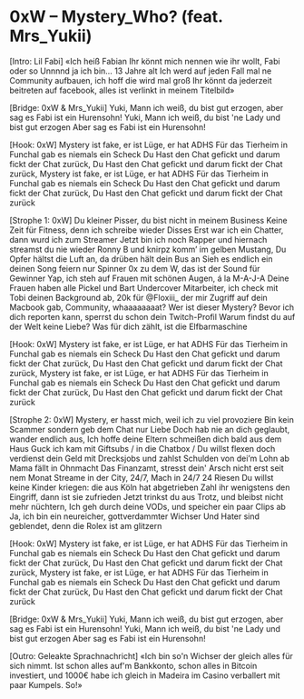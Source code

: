 # 0xW – Mystery_Who? (feat. Mrs_Yukii)

[Intro: Lil Fabi]
«Ich heiß Fabian
Ihr könnt mich nennen wie ihr wollt, Fabi oder so
Unnnnd ja ich bin… 13 Jahre alt
Ich werd auf jeden Fall mal ne Community aufbauen,
ich hoff die wird mal groß
Ihr könnt da jederzeit beitreten auf facebook, alles ist verlinkt in meinem Titelbild»


[Bridge: 0xW & Mrs_Yukii]
Yuki, Mann ich weiß, du bist gut erzogen, aber sag es
Fabi ist ein Hurensohn!
Yuki, Mann ich weiß, du bist 'ne Lady und bist gut erzogen
Aber sag es 
Fabi ist ein Hurensohn!

[Hook: 0xW]
Mystery ist fake, er ist Lüge, er hat ADHS
Für das Tierheim in Funchal gab es niemals ein Scheck
Du Hast den Chat gefickt und darum fickt der Chat zurück,
Du Hast den Chat gefickt und darum fickt der Chat zurück,
Mystery ist fake, er ist Lüge, er hat ADHS
Für das Tierheim in Funchal gab es niemals ein Scheck
Du Hast den Chat gefickt und darum fickt der Chat zurück,
Du Hast den Chat gefickt und darum fickt der Chat zurück

[Strophe 1: 0xW]
Du kleiner Pisser, du bist nicht in meinem Business
Keine Zeit für Fitness, denn ich schreibe wieder Disses
Erst war ich ein Chatter, dann wurd ich zum Streamer
Jetzt bin ich noch Rapper und hiernach streamst du nie wieder
Ronny B und knirpz komm’ im gelben Mustang,
Du Opfer hältst die Luft an, da drüben hält dein Bus an
Sieh es endlich ein deinen Song feiern nur Spinner
0x zu dem W, das ist der Sound für Gewinner
Yap, ich steh auf Frauen mit schönen Augen, á la M-A-J-A
Deine Frauen haben alle Pickel und Bart
Undercover Mitarbeiter, ich check mit Tobi deinen Background ab,
20k für @Floxiii_ der mir Zugriff auf dein Macbook gab,
Community, whaaaaaaaat? Wer ist dieser Mystery?
Bevor ich dich reporten kann, sperrst du schon dein Twitch-Profil
Warum findst du auf der Welt keine Liebe?
Was für dich zählt, ist die Elfbarmaschine

[Hook: 0xW]
Mystery ist fake, er ist Lüge, er hat ADHS
Für das Tierheim in Funchal gab es niemals ein Scheck
Du Hast den Chat gefickt und darum fickt der Chat zurück,
Du Hast den Chat gefickt und darum fickt der Chat zurück,
Mystery ist fake, er ist Lüge, er hat ADHS
Für das Tierheim in Funchal gab es niemals ein Scheck
Du Hast den Chat gefickt und darum fickt der Chat zurück,
Du Hast den Chat gefickt und darum fickt der Chat zurück

[Strophe 2: 0xW]
Mystery, er hasst mich, weil ich zu viel provoziere
Bin kein Scammer sondern geb dem Chat nur Liebe Doch hab nie an dich geglaubt, wander endlich aus,
Ich hoffe deine Eltern schmeißen dich bald aus dem Haus
Guck ich kam mit Giftsubs / in die Chatbox / Du willst flexen doch verdienst dein Geld mit Drecksjobs und zahlst Schulden von dei’m Lohn ab
Mama fällt in Ohnmacht
Das Finanzamt, stresst dein' Arsch nicht erst seit nem Monat
Streame in der City, 24/7, Mach in 24/7 24 Riesen
Du willst keine Kinder kriegen: die aus Köln hat abgetrieben
Zahl ihr wenigstens den Eingriff, dann ist sie zufrieden
Jetzt trinkst du aus Trotz, und bleibst nicht mehr nüchtern,
Ich geh durch deine VODs, und speicher ein paar Clips ab
Ja, ich bin ein neureicher, gottverdammter Wichser
Und Hater sind geblendet, denn die Rolex ist am glitzern

[Hook: 0xW]
Mystery ist fake, er ist Lüge, er hat ADHS
Für das Tierheim in Funchal gab es niemals ein Scheck
Du Hast den Chat gefickt und darum fickt der Chat zurück,
Du Hast den Chat gefickt und darum fickt der Chat zurück,
Mystery ist fake, er ist Lüge, er hat ADHS
Für das Tierheim in Funchal gab es niemals ein Scheck
Du Hast den Chat gefickt und darum fickt der Chat zurück,
Du Hast den Chat gefickt und darum fickt der Chat zurück

[Bridge: 0xW & Mrs_Yukii]
Yuki, Mann ich weiß, du bist gut erzogen, aber sag es
Fabi ist ein Hurensohn!
Yuki, Mann ich weiß, du bist 'ne Lady und bist gut erzogen
Aber sag es 
Fabi ist ein Hurensohn!

[Outro: Geleakte Sprachnachricht]
«Ich bin so'n Wichser der gleich alles für sich nimmt.
Ist schon alles auf'm Bankkonto, schon alles in Bitcoin investiert,
und 1000€ habe ich gleich in Madeira im Casino verballert mit paar Kumpels.
So!»
